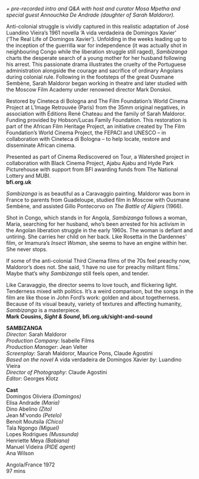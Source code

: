 
_+ pre-recorded intro and Q&A with host and curator Mosa Mpetha and special guest Annouchka De Andrade (daughter of Sarah Maldoror)._

Anti-colonial struggle is vividly captured in this realistic adaptation of José Luandino Vieira’s 1961 novella ‘A vida verdadeira de Domingos Xavier’  
(‘The Real Life of Domingos Xavier’). Unfolding in the weeks leading up to the inception of the guerrilla war for independence (it was actually shot in neighbouring Congo while the liberation struggle still raged), _Sambizanga_ charts the desperate search of a young mother for her husband following his arrest. This passionate drama illustrates the cruelty of the Portuguese administration alongside the courage and sacrifice of ordinary Angolans during colonial rule. Following in the footsteps of the great Ousmane Sembène, Sarah Maldoror began working in theatre and later studied with the Moscow Film Academy under renowned director Mark Donskoi.

Restored by Cineteca di Bologna and The Film Foundation’s World Cinema Project at L’Image Retrouvée (Paris) from the 35mm original negatives, in association with Éditions René Chateau and the family of Sarah Maldoror. Funding provided by Hobson/Lucas Family Foundation. This restoration is part of the African Film Heritage Project, an initiative created by The Film Foundation’s World Cinema Project, the FEPACI and UNESCO – in collaboration with Cineteca di Bologna – to help locate, restore and disseminate African cinema.

Presented as part of Cinema Rediscovered on Tour, a Watershed project in collaboration with Black Cinema Project, Ajabu Ajabu and Hyde Park Picturehouse with support from BFI awarding funds from The National Lottery and MUBI.  
**bfi.org.uk**

_Sambizanga_ is as beautiful as a Caravaggio painting. Maldoror was born in France to parents from Guadeloupe, studied film in Moscow with Ousmane Sembène, and assisted Gillo Pontecorvo on _The Battle of Algiers_ (1966).

Shot in Congo, which stands in for Angola, _Sambizanga_ follows a woman, Maria, searching for her husband, who’s been arrested for his activism in the Angolan liberation struggle in the early 1960s. The woman is defiant and untiring. She carries her child on her back. Like Rosetta in the Dardennes’ film, or Imamura’s _Insect Woman_, she seems to have an engine within her. She never stops.

If some of the anti-colonial Third Cinema films of the 70s feel preachy now, Maldoror’s does not. She said, ‘I have no use for preachy militant films.’ Maybe that’s why _Sambizanga_ still feels open, and tender.

Like Caravaggio, the director seems to love touch, and flickering light. Tenderness mixed with politics. It’s a weird comparison, but the songs in the film are like those in John Ford’s work: golden and about togetherness. Because of its visual beauty, variety of textures and affecting humanity, _Sambizanga_ is a masterpiece.  
**Mark Cousins, _Sight & Sound_, bfi.org.uk/sight-and-sound**  

**SAMBIZANGA**    
_Director_: Sarah Maldoror  
_Production Company_: Isabelle Films  
_Production Manager_: Jean Velter  
_Screenplay_: Sarah Maldoror, Maurice Pons, Claude Agostini  
_Based on the novel_ A vida verdadeira de Domingos Xavier _by_: Luandino Vieira  
_Director of Photography_: Claude Agostini  
_Editor_: Georges Klotz  

**Cast**    
Domingos Oliviera _(Domingos)_  
Elisa Andrade _(Maria)_  
Dino Abelino _(Zito)_  
Jean M’vondo _(Petelo)_  
Benoit Moutsila _(Chico)_  
Tala Ngongo _(Miguel)_  
Lopes Rodrigues _(Mussunda)_  
Henriette Meya _(Babiana)_  
Manuel Videira _(PIDE agent)_  
Ana Wilson  

Angola/France 1972  
97 mins  
<!--stackedit_data:
eyJoaXN0b3J5IjpbMTAwMjY3MTczMV19
-->